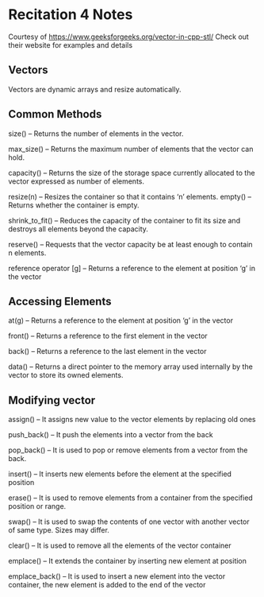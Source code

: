 # Recitation 4 Notes


Courtesy of https://www.geeksforgeeks.org/vector-in-cpp-stl/
Check out their website for examples and details

## Vectors

Vectors are dynamic arrays and resize automatically. 


## Common Methods
size() – Returns the number of elements in the vector.

max_size() – Returns the maximum number of elements that the vector can hold.

capacity() – Returns the size of the storage space currently allocated to the vector expressed as number of elements.

resize(n) – Resizes the container so that it contains ‘n’ elements.
empty() – Returns whether the container is empty.

shrink_to_fit() – Reduces the capacity of the container to fit its size and destroys all elements beyond the capacity.

reserve() – Requests that the vector capacity be at least enough to contain n elements.

reference operator [g] – Returns a reference to the element at position ‘g’ in the vector



## Accessing Elements
at(g) – Returns a reference to the element at position ‘g’ in the vector

front() – Returns a reference to the first element in the vector

back() – Returns a reference to the last element in the vector

data() – Returns a direct pointer to the memory array used 
internally by the vector to store its owned elements.


## Modifying vector
assign() – It assigns new value to the vector elements by replacing old ones

push_back() – It push the elements into a vector from the back

pop_back() – It is used to pop or remove elements from a vector from the back.

insert() – It inserts new elements before the element at the specified position

erase() – It is used to remove elements from a container from the specified position or range.

swap() – It is used to swap the contents of one vector with another vector of same type. Sizes may differ.

clear() – It is used to remove all the elements of the vector container

emplace() – It extends the container by inserting new element at position

emplace_back() – It is used to insert a new element into the vector container, the new element is added to the end of the vector